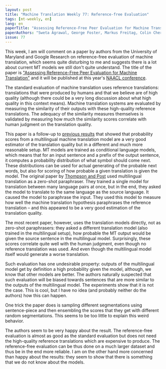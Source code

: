 ```yaml
---
layout: post
title: "Machine Translation Weekly 77: Reference-free Evaluation"
tags: [mt-weekly, en]
lang: en
paperTitle: "Assessing Reference-Free Peer Evaluation for Machine Translation"
paperAuthors: "Sweta Agrawal, George Foster, Markus Freitag, Colin Cherry"
issue: 77
---
```


This week, I am will comment on a paper by authors from the University of
Maryland and Google Research on reference-free evaluation of machine
translation, which seems quite disturbing to me and suggests there is a lot
about current MT models we still don't quite understand. The title of the paper
is ["Assessing Reference-Free Peer Evaluation for Machine
Translation"](https://arxiv.org/abs/2104.05146) and it will be published at
this year's [NAACL conference](https://2021.naacl.org).

The standard evaluation of machine translation uses reference translations:
translations that were produced by humans and that we believe are of high
quality (although there could be a very long discussion about what high quality
in this context means). Machine translation systems are evaluated by measuring
the similarity of their outputs with these high-quality reference translations.
The adequacy of the similarity measures themselves is validated by measuring
how much the similarity scores correlate with human judgment on the translation
quality.

This paper is a follow-up to [previous
results](https://www.aclweb.org/anthology/2020.emnlp-main.8/) that showed that
probability scores from a multilingual machine translation model are a very
good estimator of the translation quality but in a different and much more
reasonable setup. MT models are trained as conditional language models, which
means that for an input sentence and a prefix of the output sentence, it
computes a probability distribution of what symbol should come next. These
distributions can be used for actual generating of the probable next words, but
also for scoring of how probable a given translation is given the model. The
original paper by [Thompson and
Post](https://www.aclweb.org/anthology/2020.emnlp-main.8/) used multilingual
translation as a zero-shot paraphraser. They trained a single model for
translation between many language pairs at once, but in the end, they asked the
model to translate to the same language as the source language. It caused the
model to paraphrase the input. They used this model to measure how well the
machine translation hypothesis paraphrases the reference translation – and this
appeared to be a very good estimation of the translation quality.

The most recent paper, however, uses the translation models directly, not as
zero-shot paraphrasers: they asked a different translation model (also trained
in the multilingual setup), how probable the MT output would be given the
source sentence in the multilingual model. Surprisingly, these scores correlate
quite well with the human judgment, even though no reference translation was
used. And even though the multilingual model itself would generate a worse
translation.

Such evaluation has one undesirable property: outputs of the multilingual model
get by definition a high probability given the model, although, we know that
other models are better. The authors naturally suspected that such evaluation
will be biased towards sentences that are more similar to the outputs of the
multilingual model. The experiments show that it is not the case. This is cool,
but I have no idea (and probably neither do the authors) how this can happen.

One trick the paper does is sampling different segmentations using
sentence-piece and then ensembling the scores that they get with different
random segmentations. This seems to be too little to explain this weird
behavior.

The authors seem to be very happy about the result. The reference-free
evaluation is almost as good as the standard evaluation but does not need the
high-quality reference translations which are expensive to produce. The
reference-free evaluation can be thus done on a much larger dataset and thus be
in the end more reliable. I am on the other hand more concerned than happy
about the results: they seem to show that there is something that we do not
know about the models.
